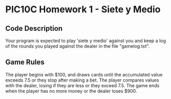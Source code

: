 # PIC10C Homework 1 - Siete y Medio
## Code Description
Your program is expected to play 'siete y medio' against you and keep a log of the rounds you played against the dealer in the file "gamelog.txt".
## Game Rules
The player begins with $100, and draws cards until the accumulated value exceeds 7.5 or they stop after making a bet. The player compares values with the dealer, losing if they are less or they exceed 7.5. The game ends when the player has no more money or the dealer loses $900.
